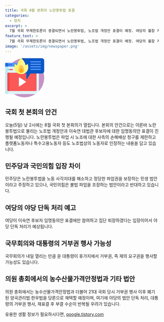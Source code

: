 ```yaml
---
title: 국회 8월 본회의 노란봉투법 표결
categories:
  - 정치
excerpt: >
  7월 국회 무제한토론이 종결되면서 노란봉투법, 노조법 개정안 표결이 예정. 여당의 불참 계획으로 야당 단독 처리 예상. 야당과 여당의 입장대립, 거부권 행사 가능성, 농수산물가격안정법과 관련 상임위원장 문제로 야당 단독처리 우려.
feature_text: >
  7월 국회 무제한토론이 종결되면서 노란봉투법, 노조법 개정안 표결이 예정. 여당의 불참 계획으로 야당 단독 처리 예상. 야당과 여당의 입장대립, 거부권 행사 가능성, 농수산물가격안정법과 관련 상임위원장 문제로 야당 단독처리 우려.
image: '/assets/img/newspaper.png'
---
```


<p><img src="/assets/img/news.png" alt="rentncar 속보" /></p>

<h2 data-ke-size="size26">국회 첫 본회의 안건</h2>

<p data-ke-size="size16">오늘(5일) 낮 2시에는 8월 국회 첫 본회의가 열립니다. 본회의 안건으로는 이른바 노란봉투법으로 불리는 노조법 개정안과 이숙연 대법관 후보자에 대한 임명동의안 표결이 진행될 예정입니다. 노란봉투법은 파업 시 노조에 대한 사측의 손해배상 청구를 제한하고 플랫폼노동자나 특수고용노동자 등도 노조법상의 노동자로 인정하는 내용을 담고 있습니다.</p>

<h2 data-ke-size="size26">민주당과 국민의힘 입장 차이</h2>

<p data-ke-size="size16">민주당은 노란봉투법을 노동 사각지대를 해소하고 정당한 파업권을 보장하는 민생 법안이라고 주장하고 있으나, 국민의힘은 불법 파업을 조장하는 법안이라고 반대하고 있습니다.</p>

<h2 data-ke-size="size26">여당의 야당 단독 처리 예고</h2>

<p data-ke-size="size16">여당이 이숙연 후보자 임명동의안 표결에만 참여하고 집단 퇴장하겠다는 입장이어서 야당 단독 처리가 예상됩니다.</p>

<h2 data-ke-size="size26">국무회의와 대통령의 거부권 행사 가능성</h2>

<p data-ke-size="size16">국무회의가 내일 열리는 만큼 윤 대통령이 휴가지에서 거부권, 즉 재의 요구권을 행사할 가능성도 있습니다.</p>

<h2 data-ke-size="size26">의원 총회에서의 농수산물가격안정법과 기타 법안</h2>

<p data-ke-size="size16">의원 총회에서는 농수산물가격안정법과 더불어 21대 국회 당시 거부권 행사 이후 폐기된 양곡관리법·한우법을 당론으로 채택할 예정이며, 여기에 야당의 법안 단독 처리, 대통령의 거부권 행사, 재표결 후 부결 수순이 반복될 우려가 있습니다.</p>
유용한 생활 정보가 필요하시다면, <a href="https://qoogle.tistory.com" rel="dofollow">qoogle.tistory.com</a>


